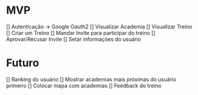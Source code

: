 # MVP

[] Autenticação -> Google Oauth2
[] Visualizar Academia
[] Visualizar Treino
[] Criar um Treino
[] Mandar Invite para participar do treino
[] Aprovar/Recusar Invite
[] Setar informações do usuário

# Futuro

[] Ranking do usuário
[] Mostrar academias mais próximas do usuário primeiro
[] Colocar mapa com academias
[] Feedback do treino
